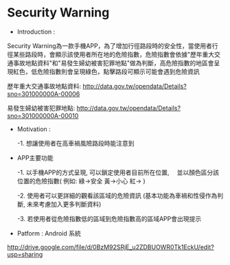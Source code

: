 Security Warning
================

* Introduction : 

Security Warning為一款手機APP，為了增加行徑路段時的安全性，當使用者行徑某些路段時，會顯示該使用者所在地的危險指數，危險指數會依據"歷年重大交通事故地點資料"和"易發生婦幼被害犯罪地點"做為判斷，高危險指數的地區會呈現紅色，低危險指數則會呈現綠色，點擊路段可顯示可能會遇到危險資訊

歷年重大交通事故地點資料: http://data.gov.tw/opendata/Details?sno=301000000A-00006

易發生婦幼被害犯罪地點:  http://data.gov.tw/opendata/Details?sno=301000000A-00010

* Motivation :

    -1. 想讓使用者在高車禍風險路段時能注意到
    
    
    
* APP主要功能

  -1. 以手機APP的方式呈現, 可以鎖定使用者目前所在位置,　
      並以顏色區分該位置的危險指數( 例如: 綠->安全 黃->小心 紅-> )

  -2. 使用者可以更詳細的觀看該區域的危險資訊
      (基本功能為車禍和性侵作為判斷, 未來考慮加入更多判斷資料)
  
  -3. 若使用者從危險指數低的區域到危險指數高的區域APP會出現提示
  

* Patform :
	Android 系統
	
	
<http://drive.google.com/file/d/0BzM92SRjE_u2ZDBUOWR0Tk1EckU/edit?usp=sharing>









